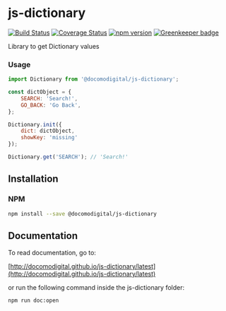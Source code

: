# js-dictionary

[![Build Status](https://travis-ci.com/docomodigital/js-dictionary.svg?branch=master)](https://travis-ci.com/docomodigital/js-dictionary)
[![Coverage Status](https://coveralls.io/repos/github/docomodigital/js-dictionary/badge.svg?branch=master)](https://coveralls.io/github/docomodigital/js-dictionary?branch=master)
[![npm version](https://badge.fury.io/js/%40docomodigital%2Fjs-dictionary.svg)](https://badge.fury.io/js/%40docomodigital%2Fjs-dictionary)
[![Greenkeeper badge](https://badges.greenkeeper.io/docomodigital/js-dictionary.svg)](https://greenkeeper.io/)

Library to get Dictionary values

### Usage
```javascript
import Dictionary from '@docomodigital/js-dictionary';

const dictObject = {
    SEARCH: 'Search!',
    GO_BACK: 'Go Back',
};

Dictionary.init({
    dict: dictObject,
    showKey: 'missing'
});

Dictionary.get('SEARCH'); // 'Search!'
```


## Installation

### NPM
```bash
npm install --save @docomodigital/js-dictionary
```

## Documentation

To read documentation, go to:

[http://docomodigital.github.io/js-dictionary/latest](http://docomodigital.github.io/js-dictionary/latest)

or run the following command inside the js-dictionary folder: 
```bash
npm run doc:open
```